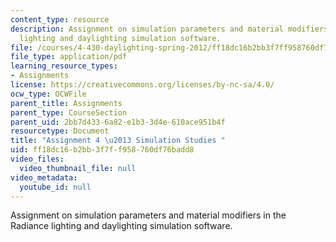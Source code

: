 ```yaml
---
content_type: resource
description: Assignment on simulation parameters and material modifiers in the Radiance
  lighting and daylighting simulation software.
file: /courses/4-430-daylighting-spring-2012/ff18dc16b2bb3f7ff958760df76badd8_MIT4_430S12_hw4.pdf
file_type: application/pdf
learning_resource_types:
- Assignments
license: https://creativecommons.org/licenses/by-nc-sa/4.0/
ocw_type: OCWFile
parent_title: Assignments
parent_type: CourseSection
parent_uid: 2bb7d433-6a82-e1b3-3d4e-610ace951b4f
resourcetype: Document
title: "Assignment 4 \u2013 Simulation Studies "
uid: ff18dc16-b2bb-3f7f-f958-760df76badd8
video_files:
  video_thumbnail_file: null
video_metadata:
  youtube_id: null
---
```

Assignment on simulation parameters and material modifiers in the Radiance lighting and daylighting simulation software.